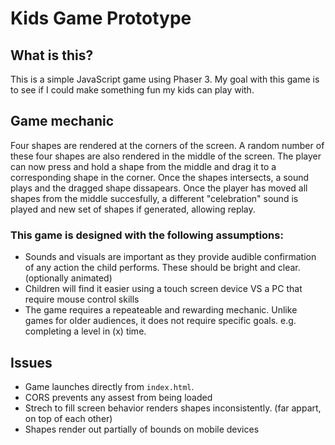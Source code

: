 # Kids Game Prototype

## What is this?
This is a simple JavaScript game using Phaser 3. My goal with this game is to see if I could make something fun my kids can play with.

## Game mechanic
Four shapes are rendered at the corners of the screen.
A random number of these four shapes are also rendered in the middle of the screen. The player can now press and hold a shape from the middle and drag it to a corresponding shape in the corner. Once the shapes intersects, a sound plays and the dragged shape dissapears. Once the player has moved all shapes from the middle succesfully, a different "celebration" sound is played and new set of shapes if generated, allowing replay.

### This game is designed with the following assumptions:
- Sounds and visuals are important as they provide audible confirmation of any action the child performs. These should be bright and clear. (optionally animated)
- Children will find it easier using a touch screen device VS a PC that require mouse control skills
- The game requires a repeateable and rewarding mechanic. Unlike games for older audiences, it does not require specific goals. e.g. completing a level in (x) time.

## Issues
- Game launches directly from `index.html`.
- CORS prevents any assest from being loaded
- Strech to fill screen behavior renders shapes inconsistently. (far appart, on top of each other)
- Shapes render out partially of bounds on mobile devices
